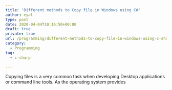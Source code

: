 ```yaml
---
title: 'Different methods to Copy file in Windows using C#'
author: eyal
type: post
date: 2020-04-04T10:16:50+00:00
draft: true
private: true
url: /programming/different-methods-to-copy-file-in-windows-using-c-sharp/
category:
  - Programming
tag:
  - c-sharp

---
```

Copying files is a very common task when developing Desktop applications or command line tools. As the operating system provides